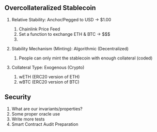 ## Overcollateralized Stablecoin

1. Relative Stability: Anchor/Pegged to USD -> $1.00
   1. Chainlink Price Feed
   2. Set a function to exchange ETH & BTC -> $$$
   3. 
2. Stability Mechanism (Minting): Algorithmic (Decentralized)
   1. People can only mint the stablecoin with enough collateral (coded)
   
3. Collateral Type: Exogenous (Crypto)
   1. wETH (ERC20 version of ETH)
   2. wBTC (ERC20 version of BTC)

## Security
   1. What are our invariants/properties?
   2. Some proper oracle use 
   3. Write more tests
   4. Smart Contract Audit Preparation
